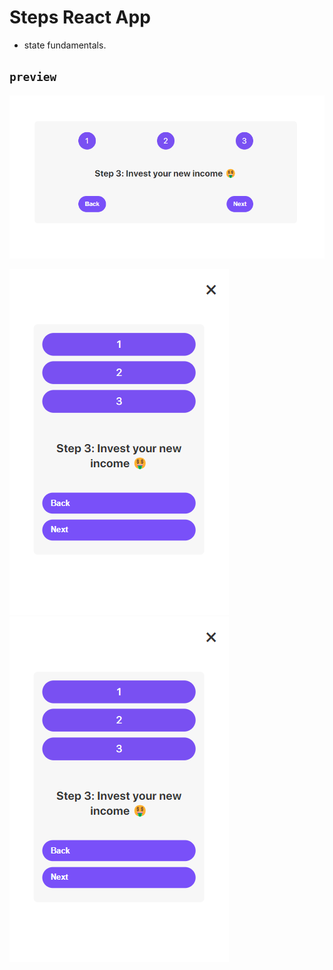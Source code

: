 # Steps React App

- state fundamentals.

## `preview`

![Alt text](image.png)

![Alt text](image-1.png)  ![Alt text](image-2.png)

